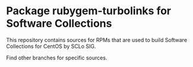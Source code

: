 # Package rubygem-turbolinks for Software Collections

This repository contains sources for RPMs that are used
to build Software Collections for CentOS by SCLo SIG.

Find other branches for specific sources.
